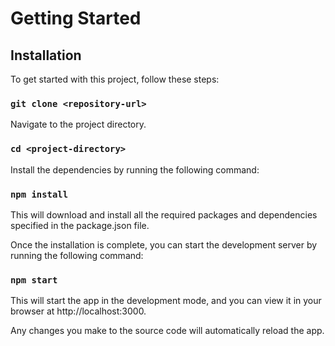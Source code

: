 # Getting Started 
## Installation

To get started with this project, follow these steps:

### `git clone <repository-url>`

Navigate to the project directory.


### `cd <project-directory>`

Install the dependencies by running the following command:

### `npm install`

This will download and install all the required packages and dependencies specified in the package.json file.

Once the installation is complete, you can start the development server by running the following command:


### `npm start`

This will start the app in the development mode, and you can view it in your browser at http://localhost:3000.

Any changes you make to the source code will automatically reload the app.

